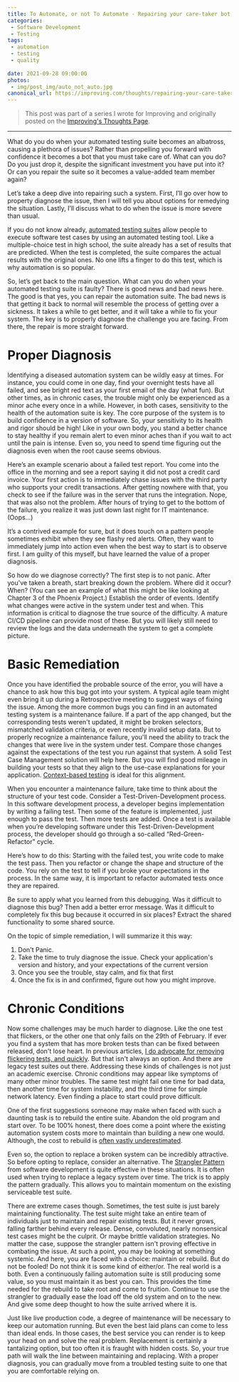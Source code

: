 ```yaml
---
title: To Automate, or not To Automate - Repairing your care-taker bot
categories:
 - Software Development
 - Testing
tags:
 - automation
 - testing
 - quality
 
date: 2021-09-28 09:00:00
photos: 
 - img/post_img/auto_not_auto.jpg
canonical_url: https://improving.com/thoughts/repairing-your-care-taker-bot--improving--thoughts
---
```


> This post was part of a series I wrote for Improving and originally posted on the [Improving's Thoughts Page](https://improving.com/thoughts/repairing-your-care-taker-bot--improving--thoughts).
---

What do you do when your automated testing suite becomes an albatross, causing a plethora of issues? Rather than propelling you forward with confidence it becomes a bot that you must take care of. What can you do? Do you just drop it, despite the significant investment you have put into it? Or can you repair the suite so it becomes a value-added team member again?  

Let’s take a deep dive into repairing such a system. First, I’ll go over how to property diagnose the issue, then I will tell you about options for remedying the situation. Lastly, I’ll discuss what to do when the issue is more severe than usual. 

If you do not know already, [automated testing suites](https://docs.oracle.com/en/industries/communications/cloud-native-core/2.2.0/ats_guide/understanding-automated-testing-suite.html#GUID-EF5BFBAD-8913-49BA-A37A-BD63807A5793 ) allow people to execute software test cases by using an automated testing tool. Like a multiple-choice test in high school, the suite already has a set of results that are predicted. When the test is completed, the suite compares the actual results with the original ones. No one lifts a finger to do this test, which is why automation is so popular. 
 
So, let’s get back to the main question. What can you do when your automated testing suite is faulty? There is good news and bad news here. The good is that yes, you can repair the automation suite. The bad news is that getting it back to normal will resemble the process of getting over a sickness. It takes a while to get better, and it will take a while to fix your system. The key is to properly diagnose the challenge you are facing. From there, the repair is more straight forward.  

# Proper Diagnosis 

Identifying a diseased automation system can be wildly easy at times. For instance, you could come in one day, find your overnight tests have all failed, and see bright red text as your first email of the day (what fun). But other times, as in chronic cases, the trouble might only be experienced as a minor ache every once in a while. However, in both cases, sensitivity to the health of the automation suite is key. The core purpose of the system is to build confidence in a version of software. So, your sensitivity to its health and rigor should be high! Like in your own body, you stand a better chance to stay healthy if you remain alert to even minor aches than if you wait to act until the pain is intense. Even so, you need to spend time figuring out the diagnosis even when the root cause seems obvious.  

Here’s an example scenario about a failed test report. You come into the office in the morning and see a report saying it did not post a credit card invoice. Your first action is to immediately chase issues with the third party who supports your credit transactions. After getting nowhere with that, you check to see if the failure was in the server that runs the integration. Nope, that was also not the problem. After hours of trying to get to the bottom of the failure, you realize it was just down last night for IT maintenance. (Oops...)  

It’s a contrived example for sure, but it does touch on a pattern people sometimes exhibit when they see flashy red alerts. Often, they want to immediately jump into action even when the best way to start is to observe first. I am guilty of this myself, but have learned the value of a proper diagnosis. 

So how do we diagnose correctly? The first step is to not panic.  After you've taken a breath, start breaking down the problem. Where did it occur? When? (You can see an example of what this might be like looking at Chapter 3 of the Phoenix Project.) Establish the order of events. Identify what changes were active in the system under test and when. This information is critical to diagnose the true source of the difficulty. A mature CI/CD pipeline can provide most of these. But you will likely still need to review the logs and the data underneath the system to get a complete picture. 

# Basic Remediation 

Once you have identified the probable source of the error, you will have a chance to ask how this bug got into your system. A typical agile team might even bring it up during a Retrospective meeting to suggest ways of fixing the issue. Among the more common bugs you can find in an automated testing system is a maintenance failure. If a part of the app changed, but the corresponding tests weren't updated, it might be broken selectors, mismatched validation criteria, or even recently invalid setup data. But to properly recognize a maintenance failure, you'll need the ability to track the changes that were live in the system under test. Compare those changes against the expectations of the test you run against that system. A solid Test Case Management solution will help here. But you will find good mileage in building your tests so that they align to the use-case explanations for your application.  [Context-based testing](https://improving.com/thoughts/context-based-testing) is ideal for this alignment. 

When you encounter a maintenance failure, take time to think about the structure of your test code. Consider a Test-Driven-Development process. In this software development process, a developer begins implementation by writing a failing test. Then some of the feature is implemented, just enough to pass the test. Then more tests are added. Once a test is available when you’re developing software under this Test-Driven-Development process, the developer should go  through a so-called “Red-Green-Refactor" cycle.  

Here’s how to do this: Starting with the failed test, you write code to make the test pass. Then you refactor or change the shape and structure of the code. You rely on the test to tell if you broke your expectations in the process. In the same way, it is important to refactor automated tests once they are repaired.  

Be sure to apply what you learned from this debugging. Was it difficult to diagnose this bug? Then add a better error message. Was it difficult to completely fix this bug because it occurred in six places? Extract the shared functionality to some shared source.  

On the topic of simple remediation, I will summarize it this way: 
1. Don't Panic.  
2. Take the time to truly diagnose the issue. Check your application's version and history, and your expectations of the current version 
3. Once you see the trouble, stay calm, and fix that first 
4. Once the fix is in and confirmed, figure out how you might improve. 

# Chronic Conditions 

Now some challenges may be much harder to diagnose. Like the one test that flickers, or the other one that only fails on the 29th of February. If ever you find a system that has more broken tests than can be fixed between released, don't lose heart. In previous articles, [I do advocate for removing flickering tests, and quickly](https://improving.com/thoughts/automation-trust-changes-everything). But that isn't always an option. And there are legacy test suites out there. Addressing these kinds of challenges is not just an academic exercise. Chronic conditions may appear like symptoms of many other minor troubles. The same test might fail one time for bad data, then another time for system instability, and the third time for simple network latency. Even finding a place to start could prove difficult.  

One of the first suggestions someone may make when faced with such a daunting task is to rebuild the entire suite. Abandon the old program and start over. To be 100% honest, there does come a point where the existing automation system costs more to maintain than building a new one would. Although, the cost to rebuild is [often vastly underestimated](https://improving.com/thoughts/the-rewrite-dilemma).  

Even so, the option to replace a broken system can be incredibly attractive. So before opting to replace, consider an alternative. The [Strangler Pattern](https://martinfowler.com/bliki/StranglerFigApplication.html) from software development is quite effective in these situations. It is often used when trying to replace a legacy system over time. The trick is to apply the pattern gradually. This allows you to maintain momentum on the existing serviceable test suite.  

There are extreme cases though. Sometimes, the test suite is just barely maintaining functionality. The test suite might take an entire team of individuals just to maintain and repair existing tests. But it never grows, falling farther behind every release. Dense, convoluted, nearly nonsensical test cases might be the culprit. Or maybe brittle validation strategies. No matter the case, suppose the strangler pattern isn't proving effective in combating the issue. At such a point, you may be looking at something systemic. And here, you are faced with a choice: maintain or rebuild. But do not be fooled! Do not think it is some kind of either/or. The real world is a both. Even a continuously failing automation suite is still producing some value, so you must maintain it as best you can. This provides the time needed for the rebuild to take root and come to fruition. Continue to use the strangler to gradually ease the load off the old system and on to the new. And give some deep thought to how the suite arrived where it is. 

Just like live production code, a degree of maintenance will be necessary to keep our automation running. But even the best laid plans can come to less than ideal ends. In those cases, the best service you can render is to keep your head on and solve the real problem. Replacement is certainly a tantalizing option, but too often it is fraught with hidden costs. So, your true path will walk the line between maintaining and replacing. With a proper diagnosis, you can gradually move from a troubled testing suite to one that you are comfortable relying on. 